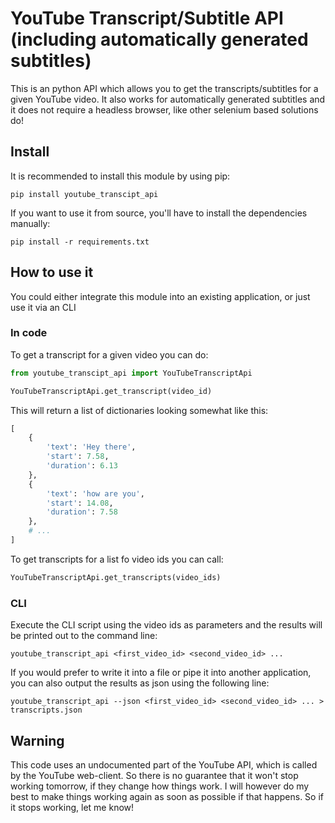 # YouTube Transcript/Subtitle API (including automatically generated subtitles)

This is an python API which allows you to get the transcripts/subtitles for a given YouTube video. It also works for automatically generated subtitles and it does not require a headless browser, like other selenium based solutions do!

## Install

It is recommended to install this module by using pip:

```
pip install youtube_transcipt_api
```

If you want to use it from source, you'll have to install the dependencies manually:

```
pip install -r requirements.txt
```

## How to use it

You could either integrate this module into an existing application, or just use it via an CLI

### In code

To get a transcript for a given video you can do:

```python
from youtube_transcipt_api import YouTubeTranscriptApi

YouTubeTranscriptApi.get_transcript(video_id)
```

This will return a list of dictionaries looking somewhat like this:

```python
[
    {
        'text': 'Hey there',
        'start': 7.58,
        'duration': 6.13
    },
    {
        'text': 'how are you',
        'start': 14.08,
        'duration': 7.58
    },
    # ...
]
```

To get transcripts for a list fo video ids you can call:

```python
YouTubeTranscriptApi.get_transcripts(video_ids)
```

### CLI

Execute the CLI script using the video ids as parameters and the results will be printed out to the command line:

```
youtube_transcript_api <first_video_id> <second_video_id> ...
```

If you would prefer to write it into a file or pipe it into another application, you can also output the results as json using the following line:

```
youtube_transcript_api --json <first_video_id> <second_video_id> ... > transcripts.json
```

## Warning

This code uses an undocumented part of the YouTube API, which is called by the YouTube web-client. So there is no guarantee that it won't stop working tomorrow, if they change how things work. I will however do my best to make things working again as soon as possible if that happens. So if it stops working, let me know!